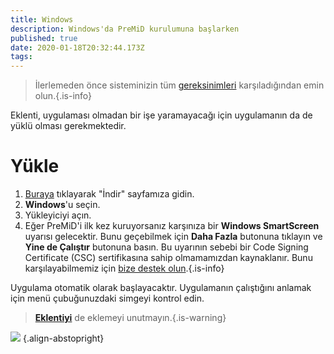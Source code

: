 ```yaml
---
title: Windows
description: Windows'da PreMiD kurulumuna başlarken
published: true
date: 2020-01-18T20:32:44.173Z
tags:
---
```


> İlerlemeden önce sisteminizin tüm [gereksinimleri](/install/requirements) karşıladığından emin olun.{.is-info}

Eklenti, uygulaması olmadan bir işe yaramayacağı için uygulamanın da de yüklü olması gerekmektedir.

# Yükle
1. [Buraya](https://premid.app/downloads) tıklayarak "İndir" sayfamıza gidin.
2. **Windows**'u seçin.
3. Yükleyiciyi açın.
4. Eğer PreMiD'i ilk kez kuruyorsanız karşınıza bir **Windows SmartScreen** uyarısı gelecektir. Bunu geçebilmek için **Daha Fazla** butonuna tıklayın ve **Yine de Çalıştır** butonuna basın. Bu uyarının sebebi bir Code Signing Certificate (CSC) sertifikasına sahip olmamamızdan kaynaklanır. Bunu karşılayabilmemiz için [bize destek olun](https://www.patreon.com/Timeraa).{.is-info}

Uygulama otomatik olarak başlayacaktır. Uygulamanın çalıştığını anlamak için menü çubuğunuzdaki simgeyi kontrol edin.

> **[Eklentiyi](/install)** de eklemeyi unutmayın.{.is-warning}

![](https://a.icons8.com/djxbtnYm/GBjHDS/svg.svg) {.align-abstopright}